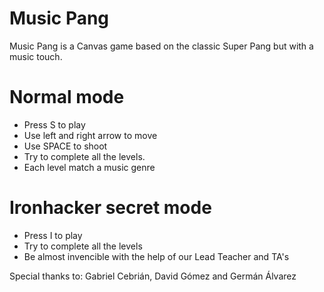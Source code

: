 # Music Pang
Music Pang is a Canvas game based on the classic Super Pang but with a music touch.

# Normal mode

  - Press S to play
  - Use left and right arrow to move
  - Use SPACE to shoot
  - Try to complete all the levels. 
  - Each level match a music genre

# Ironhacker secret mode

  - Press I to play
  - Try to complete all the levels
  - Be almost invencible with the help of our Lead Teacher and TA's


Special thanks to: Gabriel Cebrián, David Gómez and Germán Álvarez
